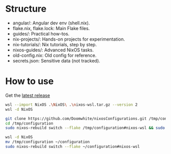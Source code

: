 # Structure
- angular/: Angular dev env (shell.nix).
- flake.nix, flake.lock: Main Flake files.
- guides/: Practical how-tos.
- nix-projects/: Hands-on projects for experimentation.
- nix-tutorials/: Nix tutorials, step by step.
- nixos-guides/: Advanced NixOS tasks.
- old-config.nix: Old config for reference.
- secrets.json: Sensitive data (not tracked).


# How to use

Get the [latest release](https://github.com/nix-community/NixOS-WSL/release)

```bash
wsl --import NixOS .\NixOS\ .\nixos-wsl.tar.gz --version 2
wsl -d NixOS

git clone https://github.com/Doomwhite/nixosConfigurations.git /tmp/configuration
cd /tmp/configuration
sudo nixos-rebuild switch --flake /tmp/configuration#nixos-wsl && sudo shutdown -h now

wsl -d NixOS
mv /tmp/configuration ~/configuration
sudo nixos-rebuild switch --flake ~/configuration#nixos-wsl
```

